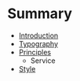 # Summary

* [Introduction](README.md)
* [Typography](typography.md)
* [Principles](principles.md)
   * Service
* [Style](style.md)

